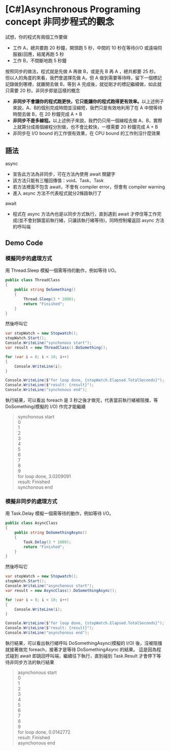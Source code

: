 # [C#]Asynchronous Programing concept 非同步程式的觀念

試想，你的程式有兩個工作要做
- 工作 A，總共要跑 20 秒鐘，開頭跑 5 秒，中間的 10 秒在等待(I/O 或遠端伺服器)回應，結尾再跑 5 秒
- 工作 B，不間斷地跑 5 秒鐘

按照同步的做法，程式就是先做 A 再做 B，或是先 B 再 A ，總共都要 25 杪。  
但以人的角度的來看，我們會選擇先做 A，但 A 做到需要等待時，留下一個標記記錄做到哪裡，就離開去做 B，等到 A 完成後，就從剛才的標記繼續做，如此就只需要 20 秒。非同步即是這樣的概念

- <b>非同步不會讓你的程式跑更快，它只能讓你的程式跑得更有效率。</b>以上述例子來說，A、B的個別完成時間並沒縮短，我們只是有效地利用了在 A 中間等待時間去做 B，在 20 秒鐘完成 A + B
- <b>非同步不是多線程。</b>以上述例子來說，我們仍只用一個線程去做 A、B，實際上就算分成兩個線程分別做，也不會比較快，一樣需要 20 秒鐘完成 A + B
- 非同步在 I/O bound 的工作很有效果，在 CPU bound 的工作則沒什麼效果

## 語法

async
- 宣告此方法為非同步，可在方法內使用 await 關鍵字
- 該方法只能有三種回傳值：void、Task、Task<T>
- 若方法裡面不包含 await，不會有 compiler error，但會有 compiler warning
- 進入 async 方法不代表程式就分2條路執行了

await
- 程式在 async 方法內也是以同步方式執行，直到遇到 await 才停住等工作完成(並不會封鎖當前執行緒，只讓該執行緒等待)，同時控制權返回 async 方法的呼叫端

## Demo Code

### 模擬同步的處理方式
用 Thread.Sleep 模擬一個需等待的動作，例如等待 I/O。
```csharp
public class ThreadClass
{
    public string DoSomething()
    {
        Thread.Sleep(3 * 1000);
        return "Finished";
    }
}
```

然後呼叫它
```csharp
var stopWatch = new Stopwatch();
stopWatch.Start();
Console.WriteLine("synchonous start");
var result = new ThreadClass().DoSomething();

for (var i = 0; i < 10; i++)
{
    Console.WriteLine(i);
}

Console.WriteLine($"for loop done, {stopWatch.Elapsed.TotalSeconds}");
Console.WriteLine($"result: {result}");
Console.WriteLine("synchonous end");        
```

執行結果，可以看出 foreach 是 3 秒之後才做完，代表當前執行緒被阻擋，等 DoSomething(模擬的 I/O) 作完才能繼續

>synchonous start  
0  
1  
2  
3  
4  
5  
6  
7  
8  
9  
for loop done, 3.0209091  
result: Finished  
synchonous end  

### 模擬非同步的處理方式

用 Task.Delay 模擬一個需等待的動作，例如等待 I/O。

```csharp
public class AsyncClass
{
    public string DoSomethingAsync()
    {
        Task.Delay(3 * 1000);
        return "Finished";
    }
}
```

然後呼叫它
```csharp
var stopWatch = new Stopwatch();
stopWatch.Start();
Console.WriteLine("asynchonous start");
var result = new AsyncClass().DoSomethingAsync();

for (var i = 0; i < 10; i++)
{
    Console.WriteLine(i);
}

Console.WriteLine($"for loop done, {stopWatch.Elapsed.TotalSeconds}");
Console.WriteLine($"result: {result}");
Console.WriteLine("asynchonous end");        
```

執行結果，可以看出執行緒呼叫 DoSomethingAsync(模擬的 I/O) 後，沒被阻擋就接著做完 foreach，接著才是等待 DoSomethingAsync 的結果。
這是因為程式碰到 await 即跳回呼叫端，繼續往下執行，直到碰到 Task.Result 才會停下等待非同步方法的執行結果

>asynchonous start  
0  
1  
2  
3  
4  
5  
6  
7  
8  
9  
for loop done, 0.0142772  
result: Finished  
asynchonous end
